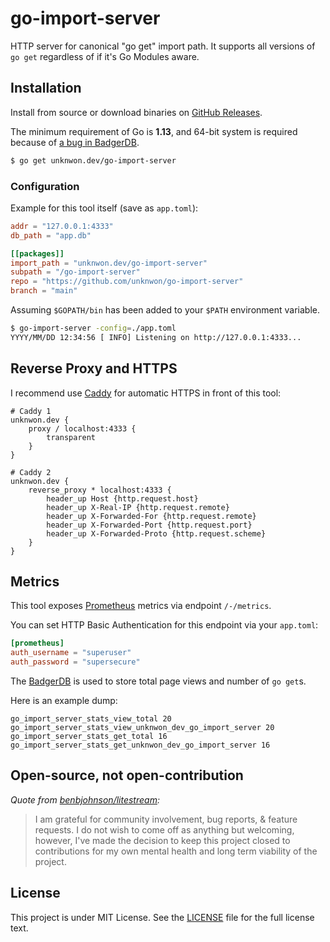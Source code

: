# go-import-server

HTTP server for canonical "go get" import path. It supports all versions of `go get` regardless of if it's Go Modules aware.

## Installation

Install from source or download binaries on [GitHub Releases](https://github.com/unknwon/go-import-server/releases).

The minimum requirement of Go is **1.13**, and 64-bit system is required because of [a bug in BadgerDB](https://github.com/dgraph-io/badger/issues/953).

```sh
$ go get unknwon.dev/go-import-server
```

### Configuration

Example for this tool itself (save as `app.toml`):

```toml
addr = "127.0.0.1:4333"
db_path = "app.db"

[[packages]]
import_path = "unknwon.dev/go-import-server"
subpath = "/go-import-server"
repo = "https://github.com/unknwon/go-import-server"
branch = "main"
```

Assuming `$GOPATH/bin` has been added to your `$PATH` environment variable.

```sh
$ go-import-server -config=./app.toml
YYYY/MM/DD 12:34:56 [ INFO] Listening on http://127.0.0.1:4333...
```

## Reverse Proxy and HTTPS

I recommend use [Caddy](https://caddyserver.com) for automatic HTTPS in front of this tool:

```caddyfile
# Caddy 1
unknwon.dev {
    proxy / localhost:4333 {
        transparent
    }
}

# Caddy 2
unknwon.dev {
    reverse_proxy * localhost:4333 {
        header_up Host {http.request.host}
        header_up X-Real-IP {http.request.remote}
        header_up X-Forwarded-For {http.request.remote}
        header_up X-Forwarded-Port {http.request.port}
        header_up X-Forwarded-Proto {http.request.scheme}
    }
}
```

## Metrics

This tool exposes [Prometheus](https://prometheus.io/) metrics via endpoint `/-/metrics`.

You can set HTTP Basic Authentication for this endpoint via your `app.toml`:

```toml
[prometheus]
auth_username = "superuser"
auth_password = "supersecure"
```

The [BadgerDB](https://github.com/dgraph-io/badger) is used to store total page views and number of `go get`s.

Here is an example dump:

```
go_import_server_stats_view_total 20
go_import_server_stats_view_unknwon_dev_go_import_server 20
go_import_server_stats_get_total 16
go_import_server_stats_get_unknwon_dev_go_import_server 16
```

## Open-source, not open-contribution

_Quote from [benbjohnson/litestream](https://github.com/benbjohnson/litestream#open-source-not-open-contribution):_

> I am grateful for community involvement, bug reports, & feature requests. I do not wish to come off as anything but welcoming, however, I've made the decision to keep this project closed to contributions for my own mental health and long term viability of the project.

## License

This project is under MIT License. See the [LICENSE](LICENSE) file for the full license text.

